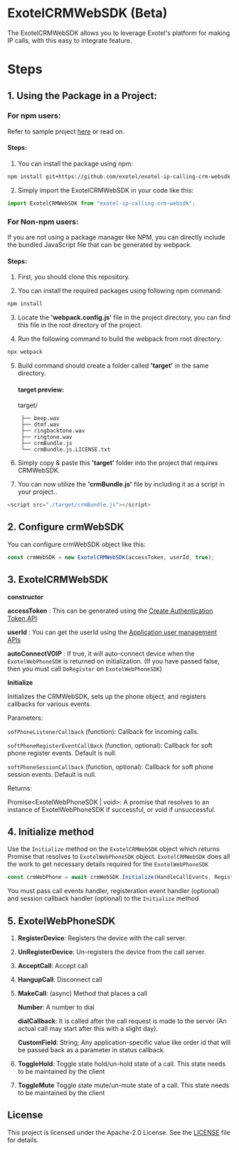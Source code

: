 # ExotelCRMWebSDK (Beta)


The ExotelCRMWebSDK allows you to leverage Exotel's platform for making IP calls, with this easy to integrate feature.




# Steps

## 1. Using the Package in a Project:
### For npm users:

Refer to sample project [here](https://github.com/exotel/exotel-voip-websdk-crm-sample-app) or read on.

#### Steps:
1. You can install the package using npm:
```bash
npm install git+https://github.com/exotel/exotel-ip-calling-crm-websdk
```
2. Simply import the ExotelCRMWebSDK in your code like this:

```js
import ExotelCRMWebSDK from "exotel-ip-calling-crm-websdk";
```

### For Non-npm users:
If you are not using a package manager like NPM, you can directly include the bundled JavaScript file that can be generated by webpack.


#### Steps: 

1. First, you should clone this repository.

2. You can install the required packages using following npm command:
```bash
npm install
```
3. Locate the **'webpack.config.js'** file in the project directory, you can find this file in the root directory of the project.

4. Run the following command to build the webpack from root directory: 
```bash
npx webpack
```

5. Build command should create a folder called  **'target'** in the same directory.
   #### target preview:

    target/
   
        ├── beep.wav
        ├── dtmf.wav
        ├── ringbacktone.wav
        ├── ringtone.wav
        ├── crmBundle.js
        └── crmBundle.js.LICENSE.txt

6. Simply copy & paste this **'target'** folder into the project that requires CRMWebSDK.

7. You can now utilize the **'crmBundle.js'** file by including it as a script in your project.. 
```js
<script src="./target/crmBundle.js"></script>
```

## 2. Configure crmWebSDK
You can configure crmWebSDK object like this:
```js
const crmWebSDK = new ExotelCRMWebSDK(accessToken, userId, true);
```

## 3. ExotelCRMWebSDK

**constructor**

**accessToken** : This can be generated using the 
  [Create Authentication Token API](https://developer.exotel.com/api/ip-pstn-intermix-webrtc-sdk-integration#create-authentication-token)
  
  **userId** : You can get the userId using the [Application user management APIs](https://developer.exotel.com/api/ip-pstn-intermix-webrtc-sdk-integration#applications-user-management)
  
  **autoConnectVOIP** : If true, it will auto-connect device when the `ExotelWebPhoneSDK` is returned on initialization. (If you have passed false, then you must call `DoRegister` on `ExotelWebPhoneSDK`)
  
  **Initialize**
  
  Initializes the CRMWebSDK, sets up the phone object, and registers callbacks for various events.
  
  Parameters:
  
  `sofPhoneListenerCallback` (function): Callback for incoming calls.
  
  `softPhoneRegisterEventCallBack` (function, optional): Callback for soft phone register events. Default is null.
  
  `softPhoneSessionCallback` (function, optional): Callback for soft phone session events. Default is null.
  
  Returns:
  
  Promise<ExotelWebPhoneSDK | void>: A promise that resolves to an instance of ExotelWebPhoneSDK if successful, or void if unsuccessful.
  
  
## 4. Initialize method

Use the `Initialize` method on the `ExotelCRMWebSDK` object which returns Promise that resolves to `ExotelWebPhoneSDK` object.
    `ExotelCRMWebSDK` does all the work to get necessary details required for the `ExotelWebPhoneSDK`

```javascript
const crmWebPhone = await crmWebSDK.Initialize(HandleCallEvents, RegisterationEvent);
```

You must pass call events handler, registeration event handler (optional) and session callback handler (optional) to the `Initialize` method

## 5. ExotelWebPhoneSDK
   
   1. **RegisterDevice**: Registers the device with the call server.
   2. **UnRegisterDevice**: Un-registers the device from the call server.
   3. **AcceptCall**: Accept call
   4. **HangupCall**: Disconnect call
   5. **MakeCall**: (async) Method that places a call
        
        **Number**: A number to dial

        **dialCallback**: It is called after the call request is made to the server (An actual call may start after this with a slight day).

        **CustomField**: String; Any application-specific value like order id that will be passed back as a parameter in status callback.

   7. **ToggleHold**: Toggle state hold/un-hold state of a call. This state needs to be maintained by the client
   8. **ToggleMute** Toggle state mute/un-mute state of a call. This state needs to be maintained by the client


## License

This project is licensed under the Apache-2.0 License. See the [LICENSE](https://apache.org/licenses/LICENSE-2.0) file for details.
